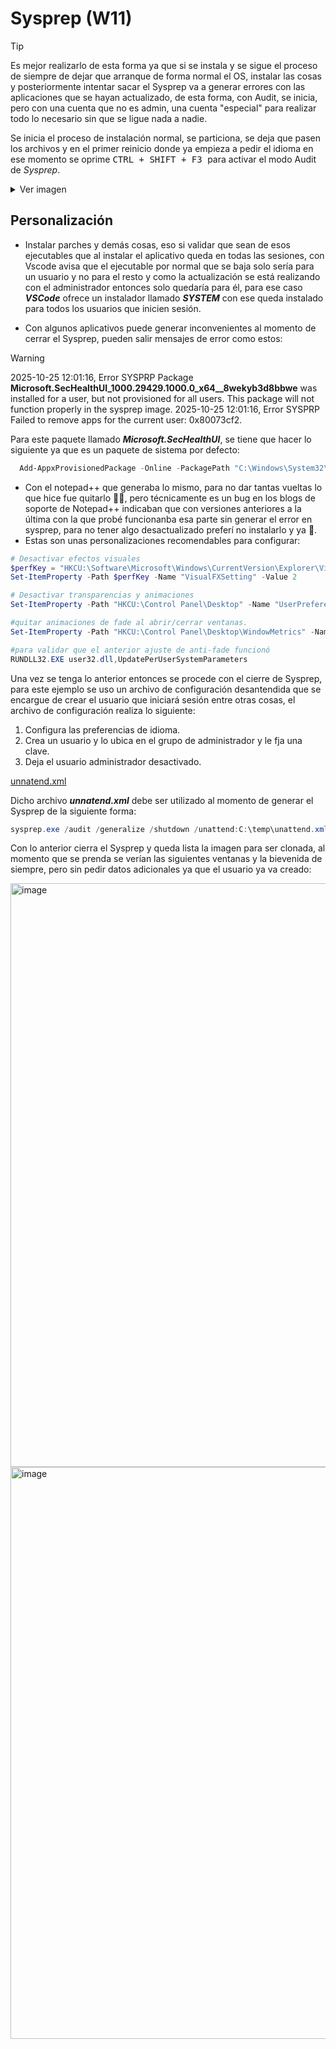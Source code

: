 # Sysprep (W11)
> [!TIP]
> Es mejor realizarlo de esta forma ya que si se instala y se sigue el proceso de siempre de dejar que arranque de forma normal el OS, instalar las cosas y posteriormente intentar sacar el Sysprep va a generar errores con las aplicaciones que se hayan actualizado, de esta forma, con Audit, se inicia, pero con una cuenta que no es admin, una cuenta "especial" para realizar todo lo necesario sin que se ligue nada a nadie.

Se inicia el proceso de instalación normal, se particiona, se deja que pasen los archivos y en el primer reinicio donde ya empieza a pedir el idioma en ese momento se oprime <kbd>CTRL + SHIFT + F3 </kbd>  para activar el modo Audit de *Sysprep*.
  <details>
  <summary>Ver imagen</summary>  
    <img width="1200" height="600" alt="image" src="https://github.com/user-attachments/assets/ed958386-b9ee-4b0f-b3f8-ebbb25c5db59" />
  </details>
  
## Personalización

- Instalar parches y demás cosas, eso si validar que sean de esos ejecutables que al instalar el aplicativo queda en todas las sesiones, con Vscode avisa que el ejecutable por normal que se baja solo sería para un usuario y no para el resto y como la actualización se está realizando con el administrador entonces solo quedaría para él, para ese caso ***VSCode*** ofrece un instalador llamado ***SYSTEM*** con ese queda instalado para todos los usuarios que inicien sesión. 
	
- Con algunos aplicativos puede generar inconvenientes al momento de cerrar el Sysprep, pueden salir mensajes de error como estos:
>[!warning]
>2025-10-25 12:01:16, Error  SYSPRP Package **Microsoft.SecHealthUI_1000.29429.1000.0_x64__8wekyb3d8bbwe** was installed for a user, but not provisioned for all users. This package will not function properly in the sysprep image. 2025-10-25 12:01:16, Error SYSPRP Failed to remove apps for the current user: 0x80073cf2. 

Para este paquete llamado ***Microsoft.SecHealthUI***, se tiene que hacer lo siguiente ya que es un paquete de sistema por defecto:

```Powershell
  Add-AppxProvisionedPackage -Online -PackagePath "C:\Windows\System32\SecurityHealth\10.0.29429.1000-0\Microsoft.SecHealthUI_8wekyb3d8bbwe.appx" -SkipLicense
```

- Con el notepad++ que generaba lo mismo, para no dar tantas vueltas lo que hice fue quitarlo 🤣🤣, pero técnicamente es un bug en los blogs de soporte de Notepad++ indicaban que con versiones anteriores a la última con la que probé funcionanba esa parte sin generar el error en sysprep, para no tener algo desactualizado preferí no instalarlo y ya 🤣.
- Estas son unas personalizaciones recomendables para configurar:

```powershell
# Desactivar efectos visuales
$perfKey = "HKCU:\Software\Microsoft\Windows\CurrentVersion\Explorer\VisualEffects"
Set-ItemProperty -Path $perfKey -Name "VisualFXSetting" -Value 2

# Desactivar transparencias y animaciones
Set-ItemProperty -Path "HKCU:\Control Panel\Desktop" -Name "UserPreferencesMask" -Value ([byte[]](0x90,0x12,0x03,0x80,0x10,0x00,0x00,0x00))

#quitar animaciones de fade al abrir/cerrar ventanas.
Set-ItemProperty -Path "HKCU:\Control Panel\Desktop\WindowMetrics" -Name MinAnimate -Value 0

#para validar que el anterior ajuste de anti-fade funcionó
RUNDLL32.EXE user32.dll,UpdatePerUserSystemParameters

```

Una vez se tenga lo anterior entonces se procede con el cierre de Sysprep, para este ejemplo se uso un archivo de configuración desantendida que se encargue de crear el usuario que iniciará sesión entre otras cosas, el archivo de configuración realiza lo siguiente:

1. Configura las preferencias de idioma.
2. Crea un usuario y lo ubica en el grupo de administrador y le fja una clave.
3. Deja el usuario administrador desactivado.

[unnatend.xml](https://github.com/felipetibatag/publico/blob/main/unattend.xml)

Dicho archivo ***unnatend.xml***  debe ser utilizado al momento de generar el Sysprep de la siguiente forma:

```powershell
sysprep.exe /audit /generalize /shutdown /unattend:C:\temp\unattend.xml /mode:vm
```

Con lo anterior cierra el Sysprep y queda lista la imagen para ser clonada, al momento que se prenda se verían las siguientes ventanas y la bievenida de siempre, pero sin pedir datos adicionales ya que el usuario ya va creado:

<img width="1473" height="934" alt="image" src="https://github.com/user-attachments/assets/48d6177a-3226-48bb-b792-27754757d584" />

<img width="1444" height="915" alt="image" src="https://github.com/user-attachments/assets/41319c4d-348b-4185-bfcd-547cc43d0b5a" />


